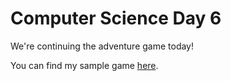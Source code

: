 # Computer Science Day 6

<link href="index.css" rel="stylesheet">

We're continuing the adventure game today!

You can find my sample game [here](https://replit.com/@mrschmidt/Adventure#main.swift).